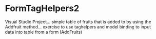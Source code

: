 # FormTagHelpers2
Visual Studio Project...
simple table of fruits that is added to by using the Addfruit method... exercise to use taghelpers and model binding to input data into table from a form (AddFruits)

